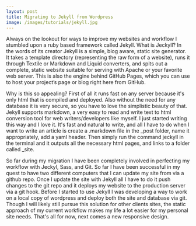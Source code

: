 ```yaml
---
layout: post
title: Migrating to Jekyll from Wordpress
image: /images/tutorials/jekyll.jpg
--- 
```


Always on the lookout for ways to improve my websites and workflow I stumbled upon a ruby based framework called Jekyll. What is Jeckyll? In the words of its creator Jekyll is a simple, blog aware, static site generator. It takes a template directory (representing the raw form of a website), runs it through Textile or Markdown and Liquid converters, and spits out a complete, static website suitable for serving with Apache or your favorite web server. This is also the engine behind GitHub Pages, which you can use to host your project’s page or blog right here from GitHub.

Why is this so appealing? First of all it runs fast on any server because it's only html that is compiled and deployed. Also without the need for any database it is very secure, so you have to love the simplistic beauty of that. Jekyll supports markdown, a very easy to read and write text to html conversion tool for web writers/developers like myself. I just started writing this way and I love it. It's fast and natural to write, and all I have to do when I want to write an article is create a .markdown file in the _post folder, name it appropriately, add a yaml header. Then simply run the command jeckyll in the terminal and it outputs all the necessary html pages, and links to a folder called _site. 

So far during my migration I have been completely involved in perfecting my workflow with Jeckyl, Sass, and Git. So far I have been successful in my quest to have two different computers that I can update my site from via a github repo. Once I update the site with Jekyll all I have to do it push changes to the git repo and it deploys my website to the production server via a git hook. Before I started to use Jekyll I was developing a way to work on a local copy of wordpress and deploy both the site and database via git. Though I will likely still pursue this solution for other clients sites, the static approach of my current workflow makes my life a lot easier for my personal site needs. That's all for now, next comes a new responsive design.</li>


